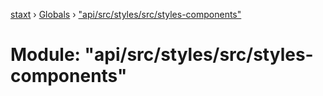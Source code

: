 [staxt](../README.md) › [Globals](../globals.md) › ["api/src/styles/src/styles-components"](_api_src_styles_src_styles_components_.md)

# Module: "api/src/styles/src/styles-components"


